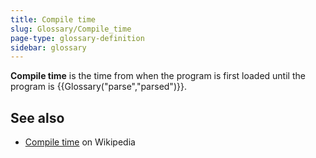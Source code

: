 ```yaml
---
title: Compile time
slug: Glossary/Compile_time
page-type: glossary-definition
sidebar: glossary
---
```


**Compile time** is the time from when the program is first loaded until the program is {{Glossary("parse","parsed")}}.

## See also

- [Compile time](https://en.wikipedia.org/wiki/Compile_time) on Wikipedia
